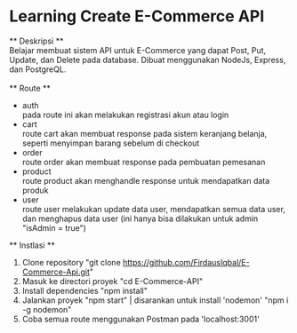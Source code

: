 # Learning Create E-Commerce API

** Deskripsi ** <br>
Belajar membuat sistem API untuk E-Commerce yang dapat Post, Put, Update, dan Delete pada database. Dibuat menggunakan NodeJs, Express, dan PostgreQL.
<br><br>
** Route **<br>
- auth<br>
pada route ini akan melakukan registrasi akun atau login
- cart<br>
route cart akan membuat response pada sistem keranjang belanja, seperti menyimpan barang sebelum di checkout
- order<br>
route order akan membuat response pada pembuatan pemesanan
- product<br>
route product akan menghandle response untuk mendapatkan data produk
- user<br>
route user melakukan update data user, mendapatkan semua data user, dan menghapus data user (ini hanya bisa dilakukan untuk admin "isAdmin = true")



** Instlasi **<br>
1. Clone repository "git clone https://github.com/FirdausIqbal/E-Commerce-Api.git"
2. Masuk ke directori proyek "cd E-Commerce-API"
3. Install dependencies "npm install"
4. Jalankan proyek "npm start" | disarankan untuk install 'nodemon' "npm i -g nodemon"
5. Coba semua route menggunakan Postman pada 'localhost:3001'


